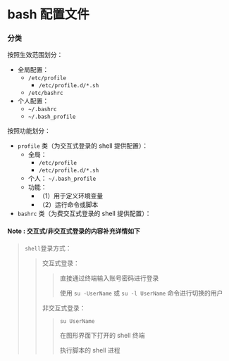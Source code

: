 # bash 配置文件

### 分类
按照生效范围划分：
- 全局配置：
  + `/etc/profile`
    + `/etc/profile.d/*.sh` 
  + `/etc/bashrc`
- 个人配置：
  + `~/.bashrc`
  + `~/.bash_profile`

按照功能划分：
- `profile` 类（为交互式登录的 shell 提供配置）：
  + 全局：
    + `/etc/profile` 
    + `/etc/profile.d/*.sh`
  + 个人： `~/.bash_profile` 
  + 功能：
    + （1）用于定义环境变量
    + （2）运行命令或脚本
- `bashrc` 类（为费交互式登录的 shell 提供配置）：

#### Note : 交互式/非交互式登录的内容补充详情如下


> `shell`登录方式：
>
>> 交互式登录：
>>> 直接通过终端输入账号密码进行登录
>>>
>>> 使用 `su -UserName` 或 `su -l UserName` 命令进行切换的用户
>>
>> 非交互式登录：
>>>
>>> `su UserName`
>>>
>>> 在图形界面下打开的 shell 终端
>>>
>>> 执行脚本的 shell 进程
